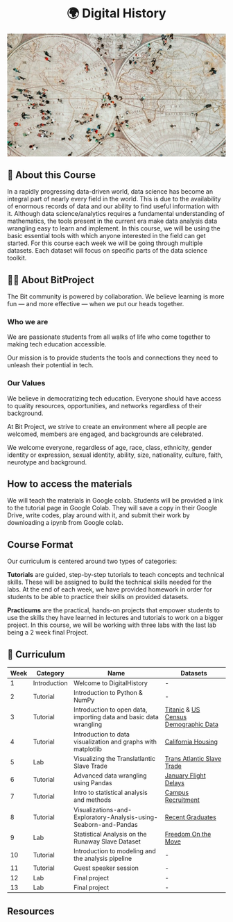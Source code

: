 

# <div align = "center"> 🌍 Digital History</div>

<img src="assets/DigitalHistory.jpg" align="center">

## 📝 About this Course
In a rapidly progressing data-driven world, data science has become an integral part of nearly every field in the world. This is due to the availability of enormous records of data and our ability to find useful information with it. Although data science/analytics requires a fundamental understanding of mathematics, the tools present in the current era make data analysis data wrangling easy to learn and implement. In this course, we will be using the basic essential tools with which anyone interested in the field can get started. For this course each week we will be going through multiple datasets. Each dataset will focus on specific parts of the data science toolkit. 

## 🖖🏽 About BitProject

The Bit community is powered by collaboration. We believe learning is more fun — and more effective — when we put our heads together.

### Who we are
We are passionate students from all walks of life who come together to making tech education accessible.

Our mission is to provide students the tools and connections they need to unleash their potential in tech.
### Our Values
We believe in democratizing tech education. Everyone should have access to quality resources, opportunities, and networks regardless of their background.

At Bit Project, we strive to create an environment where all people are welcomed, members are engaged, and backgrounds are celebrated.

We welcome everyone, regardless of age, race, class, ethnicity, gender identity or expression, sexual identity, ability, size, nationality, culture, faith, neurotype and background.


## How to access the materials
We will teach the materials in Google colab. Students will be provided a link to the tutorial page in Google Colab. They will save a copy in their Google Drive, write codes, play around with it, and submit their work by downloading a ipynb from Google colab.

## Course Format
Our curriculum is centered around two types of categories:

**Tutorials** are guided, step-by-step tutorials to teach concepts and technical skills. These will be assigned to build the technical skills needed for the labs. At the end of each week, we have provided homework in order for students to be able to practice their skills on provided datasets.

**Practicums** are the practical, hands-on projects that empower students to use the skills they have learned in lectures and tutorials to work on a bigger project. In this course, we will be working with three labs with the last lab being a 2 week final Project.


## 📕 Curriculum
|Week|Category    |Name                                                              |Datasets
|----|------------|------------------------------------------------------------------|----------------------------------------------------------------------------------|
|1   |Introduction|Welcome to DigitalHistory                                  |-                                                                                 |
|2   |Tutorial    |Introduction to Python & NumPy                                    |-                                                                                 |
|3   |Tutorial    |Introduction to open data, importing data and basic data wrangling|[Titanic](https://www.kaggle.com/c/titanic/data) & [US Census Demographic Data](https://www.kaggle.com/muonneutrino/us-census-demographic-data)  |
|4   |Tutorial    |Introduction to data visualization and graphs with matplotlib    |[California Housing](https://www.kaggle.com/camnugent/california-housing-prices)  |         
|5   |Lab         |Visualizing the Translatlantic Slave Trade                        |[Trans Atlantic Slave Trade](https://www.slavevoyages.org/voyage/database)        |
|6   |Tutorial    |Advanced data wrangling using Pandas                              |[January Flight Delays](https://www.kaggle.com/divyansh22/flight-delay-prediction)|
|7   |Tutorial    |Intro to statistical analysis and methods                         |[Campus Recruitment](https://www.kaggle.com/benroshan/factors-affecting-campus-placement)                                                                                  |
|8   |Tutorial    |Visualizations-and-Exploratory-Analysis-using-Seaborn-and-Pandas                |[Recent Graduates](https://github.com/ShayanRiyaz/data/blob/master/college-majors/recent-grads.csv)                             |
|9   |Lab         |Statistical Analysis on the Runaway Slave Dataset                 |[Freedom On the Move](https://freedomonthemove.org/)                              |
|10  |Tutorial    |Introduction to modeling and the analysis pipeline            |-                                                                                 |
|11  |Tutorial    |Guest speaker session                      |-                                                                                 |
|12  |Lab         |Final project                                                     |-                                                                                 |
|13  |Lab         |Final project                                                     |-                                                                                 |
 

## Resources







